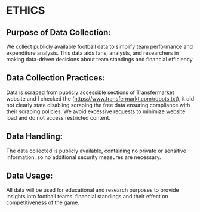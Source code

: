 # ETHICS


## Purpose of Data Collection:


We collect publicly available football data to simplify team performance and expenditure analysis. This data aids fans, analysts, and researchers in making data-driven decisions about team standings and financial efficiency.


## Data Collection Practices:


Data is scraped from publicly accessible sections of Transfermarket website and I checked the (https://www.transfermarkt.com/robots.txt), it did not clearly state disabling scraping the free data ensuring compliance with their scraping policies. We avoid excessive requests to minimize website load and do not access restricted content.


## Data Handling:


The data collected is publicly available, containing no private or sensitive information, so no additional security measures are necessary.


## Data Usage:


All data will be used for educational and research purposes to provide insights into football teams’ financial standings and their effect on competitiveness of the game.
